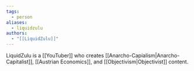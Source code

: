 ```yaml
---
tags:
  - person
aliases:
  - liquidzulu
authors:
  - "[[LiquidZulu]]"
---
```

LiquidZulu is a [[YouTuber]] who creates [[Anarcho-Capialism|Anarcho-Capitalist]], [[Austrian Economics]], and [[Objectivism|Objectivist]] content.